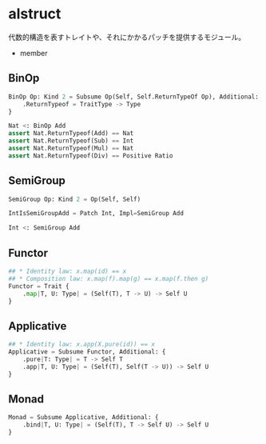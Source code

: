 # alstruct

代数的構造を表すトレイトや、それにかかるパッチを提供するモジュール。

* member

## BinOp

```python
BinOp Op: Kind 2 = Subsume Op(Self, Self.ReturnTypeOf Op), Additional: {
    .ReturnTypeof = TraitType -> Type
}

Nat <: BinOp Add
assert Nat.ReturnTypeof(Add) == Nat
assert Nat.ReturnTypeof(Sub) == Int
assert Nat.ReturnTypeof(Mul) == Nat
assert Nat.ReturnTypeof(Div) == Positive Ratio
```

## SemiGroup

```python
SemiGroup Op: Kind 2 = Op(Self, Self)

IntIsSemiGroupAdd = Patch Int, Impl=SemiGroup Add

Int <: SemiGroup Add
```

## Functor

```python
## * Identity law: x.map(id) == x
## * Composition law: x.map(f).map(g) == x.map(f.then g)
Functor = Trait {
    .map|T, U: Type| = (Self(T), T -> U) -> Self U
}
```

## Applicative

```python
## * Identity law: x.app(X.pure(id)) == x
Applicative = Subsume Functor, Additional: {
    .pure|T: Type| = T -> Self T
    .app|T, U: Type| = (Self(T), Self(T -> U)) -> Self U
}
```

## Monad

```python
Monad = Subsume Applicative, Additional: {
    .bind|T, U: Type| = (Self(T), T -> Self U) -> Self U
}
```
